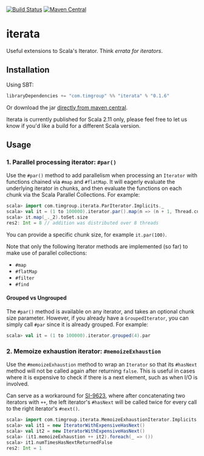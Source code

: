 [![Build Status](https://travis-ci.org/tim-group/iterata.svg)](https://travis-ci.org/tim-group/iterata)
[![Maven Central](https://maven-badges.herokuapp.com/maven-central/com.timgroup/iterata_2.11/badge.svg)](https://maven-badges.herokuapp.com/maven-central/com.timgroup/iterata_2.11)

# iterata
Useful extensions to Scala's Iterator. Think _errata for iterators_.

## Installation

Using SBT:

```sbt
libraryDependencies += "com.timgroup" %% "iterata" % "0.1.6"
```

Or download the jar [directly from maven central](https://repo1.maven.org/maven2/com/timgroup/iterata_2.11/).

Iterata is currently published for Scala 2.11 only, please feel free to let us know if you'd like a build for a different Scala version.

## Usage

### 1. Parallel processing iterator: `#par()`

Use the `#par()` method to add parallelism when processing an `Iterator` with functions chained via `#map` and `#flatMap`. It will eagerly evaluate the underlying iterator in chunks, and then evaluate the functions on each chunk via the Scala Parallel Collections. For example:

```scala
scala> import com.timgroup.iterata.ParIterator.Implicits._
scala> val it = (1 to 100000).iterator.par().map(n => (n + 1, Thread.currentThread.getId))
scala> it.map(_._2).toSet.size
res2: Int = 8 // addition was distributed over 8 threads
```

You can provide a specific chunk size, for example `it.par(100)`.

Note that only the following Iterator methods are implemented (so far) to make use of parallel collections:

  * `#map`
  * `#flatMap`
  * `#filter`
  * `#find`

#### Grouped vs Ungrouped

The `#par()` method is available on any iterator, and takes an optional chunk size parameter. However, if you already have a `GroupedIterator`, you can simply call `#par` since it is already grouped. For example:

```scala
scala> val it = (1 to 100000).iterator.grouped(4).par
```

### 2. Memoize exhaustion iterator: `#memoizeExhaustion`

Use the `#memoizeExhaustion` method to wrap an `Iterator` so that its `#hasNext` method will
not be called again after returning `false`. This is useful in cases where it is expensive
to check if there is a next element, such as when I/O is involved.

Can serve as a workaround for [SI-9623](https://issues.scala-lang.org/browse/SI-9623), where
after concatenating two iterators with `++`, the left iterator's `#hasNext` will be called twice
for every call to the right iterator's `#next()`.

```scala
scala> import com.timgroup.iterata.MemoizeExhaustionIterator.Implicits._
scala> val it1 = new IteratorWithExpensiveHasNext()
scala> val it2 = new IteratorWithExpensiveHasNext()
scala> (it1.memoizeExhaustion ++ it2).foreach(_ => ())
scala> it1.numTimesHasNextReturnedFalse
res2: Int = 1
```
